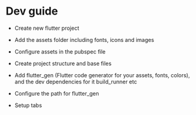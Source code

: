 # Dev guide

- Create new flutter project

- Add the assets folder including fonts, icons and images

- Configure assets in the pubspec file

- Create project structure and base files

- Add flutter_gen (Flutter code generator for your assets, fonts, colors), and the dev dependencies for it build_runner etc

- Configure the path for flutter_gen

- Setup tabs